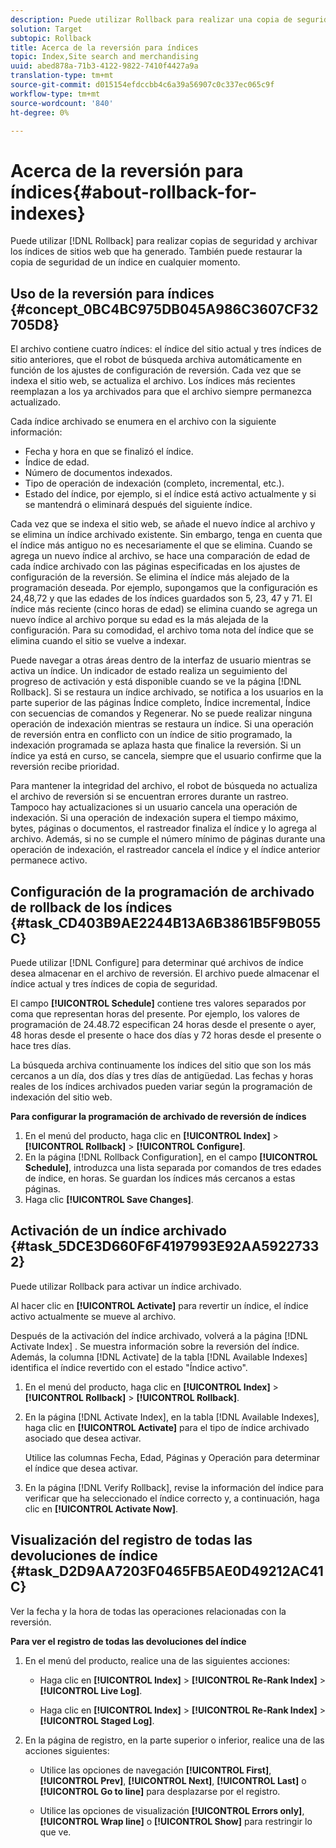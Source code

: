 ```yaml
---
description: Puede utilizar Rollback para realizar una copia de seguridad y archivar los índices de sitios web que haya generado. También puede restaurar la copia de seguridad de un índice en cualquier momento.
solution: Target
subtopic: Rollback
title: Acerca de la reversión para índices
topic: Index,Site search and merchandising
uuid: abed878a-71b3-4122-9822-7410f4427a9a
translation-type: tm+mt
source-git-commit: d015154efdccbb4c6a39a56907c0c337ec065c9f
workflow-type: tm+mt
source-wordcount: '840'
ht-degree: 0%

---
```



# Acerca de la reversión para índices{#about-rollback-for-indexes}

Puede utilizar [!DNL Rollback] para realizar copias de seguridad y archivar los índices de sitios web que ha generado. También puede restaurar la copia de seguridad de un índice en cualquier momento.

## Uso de la reversión para índices {#concept_0BC4BC975DB045A986C3607CF32705D8}

El archivo contiene cuatro índices: el índice del sitio actual y tres índices de sitio anteriores, que el robot de búsqueda archiva automáticamente en función de los ajustes de configuración de reversión. Cada vez que se indexa el sitio web, se actualiza el archivo. Los índices más recientes reemplazan a los ya archivados para que el archivo siempre permanezca actualizado.

Cada índice archivado se enumera en el archivo con la siguiente información:

* Fecha y hora en que se finalizó el índice.
* Índice de edad.
* Número de documentos indexados.
* Tipo de operación de indexación (completo, incremental, etc.).
* Estado del índice, por ejemplo, si el índice está activo actualmente y si se mantendrá o eliminará después del siguiente índice.

Cada vez que se indexa el sitio web, se añade el nuevo índice al archivo y se elimina un índice archivado existente. Sin embargo, tenga en cuenta que el índice más antiguo no es necesariamente el que se elimina. Cuando se agrega un nuevo índice al archivo, se hace una comparación de edad de cada índice archivado con las páginas especificadas en los ajustes de configuración de la reversión. Se elimina el índice más alejado de la programación deseada. Por ejemplo, supongamos que la configuración es 24,48,72 y que las edades de los índices guardados son 5, 23, 47 y 71. El índice más reciente (cinco horas de edad) se elimina cuando se agrega un nuevo índice al archivo porque su edad es la más alejada de la configuración. Para su comodidad, el archivo toma nota del índice que se elimina cuando el sitio se vuelve a indexar.

Puede navegar a otras áreas dentro de la interfaz de usuario mientras se activa un índice. Un indicador de estado realiza un seguimiento del progreso de activación y está disponible cuando se ve la página [!DNL Rollback]. Si se restaura un índice archivado, se notifica a los usuarios en la parte superior de las páginas Índice completo, Índice incremental, Índice con secuencias de comandos y Regenerar. No se puede realizar ninguna operación de indexación mientras se restaura un índice. Si una operación de reversión entra en conflicto con un índice de sitio programado, la indexación programada se aplaza hasta que finalice la reversión. Si un índice ya está en curso, se cancela, siempre que el usuario confirme que la reversión recibe prioridad.

Para mantener la integridad del archivo, el robot de búsqueda no actualiza el archivo de reversión si se encuentran errores durante un rastreo. Tampoco hay actualizaciones si un usuario cancela una operación de indexación. Si una operación de indexación supera el tiempo máximo, bytes, páginas o documentos, el rastreador finaliza el índice y lo agrega al archivo. Además, si no se cumple el número mínimo de páginas durante una operación de indexación, el rastreador cancela el índice y el índice anterior permanece activo.

## Configuración de la programación de archivado de rollback de los índices {#task_CD403B9AE2244B13A6B3861B5F9B055C}

Puede utilizar [!DNL Configure] para determinar qué archivos de índice desea almacenar en el archivo de reversión. El archivo puede almacenar el índice actual y tres índices de copia de seguridad.

El campo **[!UICONTROL Schedule]** contiene tres valores separados por coma que representan horas del presente. Por ejemplo, los valores de programación de 24.48.72 especifican 24 horas desde el presente o ayer, 48 horas desde el presente o hace dos días y 72 horas desde el presente o hace tres días.

La búsqueda archiva continuamente los índices del sitio que son los más cercanos a un día, dos días y tres días de antigüedad. Las fechas y horas reales de los índices archivados pueden variar según la programación de indexación del sitio web.

**Para configurar la programación de archivado de reversión de índices**

1. En el menú del producto, haga clic en **[!UICONTROL Index]** > **[!UICONTROL Rollback]** > **[!UICONTROL Configure]**.
1. En la página [!DNL Rollback Configuration], en el campo **[!UICONTROL Schedule]**, introduzca una lista separada por comandos de tres edades de índice, en horas. Se guardan los índices más cercanos a estas páginas.
1. Haga clic **[!UICONTROL Save Changes]**.

## Activación de un índice archivado {#task_5DCE3D660F6F4197993E92AA59227332}

Puede utilizar Rollback para activar un índice archivado.

Al hacer clic en **[!UICONTROL Activate]** para revertir un índice, el índice activo actualmente se mueve al archivo.

Después de la activación del índice archivado, volverá a la página [!DNL Activate Index] . Se muestra información sobre la reversión del índice. Además, la columna [!DNL Activate] de la tabla [!DNL Available Indexes] identifica el índice revertido con el estado &quot;Índice activo&quot;.

1. En el menú del producto, haga clic en **[!UICONTROL Index]** > **[!UICONTROL Rollback]** > **[!UICONTROL Rollback]**.
1. En la página [!DNL Activate Index], en la tabla [!DNL Available Indexes], haga clic en **[!UICONTROL Activate]** para el tipo de índice archivado asociado que desea activar.

   Utilice las columnas Fecha, Edad, Páginas y Operación para determinar el índice que desea activar.
1. En la página [!DNL Verify Rollback], revise la información del índice para verificar que ha seleccionado el índice correcto y, a continuación, haga clic en **[!UICONTROL Activate Now]**.

## Visualización del registro de todas las devoluciones de índice {#task_D2D9AA7203F0465FB5AE0D49212AC41C}

Ver la fecha y la hora de todas las operaciones relacionadas con la reversión.

**Para ver el registro de todas las devoluciones del índice**

1. En el menú del producto, realice una de las siguientes acciones:

   * Haga clic en **[!UICONTROL Index]** > **[!UICONTROL Re-Rank Index]** > **[!UICONTROL Live Log]**.

   * Haga clic en **[!UICONTROL Index]** > **[!UICONTROL Re-Rank Index]** > **[!UICONTROL Staged Log]**.

1. En la página de registro, en la parte superior o inferior, realice una de las acciones siguientes:

   * Utilice las opciones de navegación **[!UICONTROL First]**, **[!UICONTROL Prev]**, **[!UICONTROL Next]**, **[!UICONTROL Last]** o **[!UICONTROL Go to line]** para desplazarse por el registro.

   * Utilice las opciones de visualización **[!UICONTROL Errors only]**, **[!UICONTROL Wrap line]** o **[!UICONTROL Show]** para restringir lo que ve.

